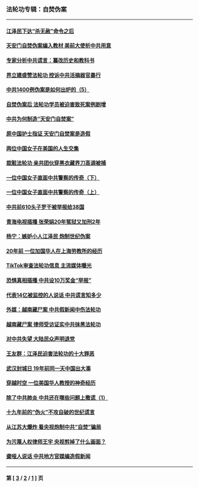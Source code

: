 ### 法轮功专辑：自焚伪案
---
#### [江泽民下达“杀无赦”命令之后](../../pages/nf5562/n13878084.md?10120430) 
#### [天安门自焚伪案编入教材 美前大使析中共用意](../../pages/nf5562/n13791932.md?10120430) 
#### [专家分析中共谎言：纂改历史和教科书](../../pages/nf5562/n13781542.md?10120430) 
#### [界立建盛赞法轮功 控诉中共活摘器官暴行](../../pages/nf5562/n13781971.md?10120430) 
#### [中共1400例伪案是如何出炉的（5）](../../pages/nf5562/n13226831.md?10120430) 
#### [自焚伪案后 法轮功学员被迫害致死案例剧增](../../pages/nf5562/n13190600.md?10120430) 
#### [中共为何制造“天安门自焚案”](../../pages/nf5562/n13183270.md?10120430) 
#### [原中国护士指证 天安门自焚案是造假](../../pages/nf5562/n13172289.md?10120430) 
#### [两位中国女子在美国的人生交集](../../pages/nf5562/n13156138.md?10120430) 
#### [栽赃法轮功 亲共团伙穿黑衣藏界刀高调被捕](../../pages/nf5562/n13073780.md?10120430) 
#### [一位中国女子直面中共警察的传奇（下）](../../pages/nf5562/n12989706.md?10120430) 
#### [一位中国女子直面中共警察的传奇（上）](../../pages/nf5562/n12985072.md?10120430) 
#### [中共前610头子罗干被举报给38国](../../pages/nf5562/n12975419.md?10120430) 
#### [青海电视插播 张荣娟20年冤狱又加刑2年](../../pages/nf5562/n12738166.md?10120430) 
#### [杨宁：嫉妒小人江泽民 炮制世纪伪案](../../pages/nf5562/n12724108.md?10120430) 
#### [20年前 一位加国华人在上海劳教所的经历](../../pages/nf5562/n12707932.md?10120430) 
#### [TikTok审查法轮功信息 主流媒体曝光](../../pages/nf5562/n12362336.md?10120430) 
#### [恐惧真相插播 中共设10万奖金“举报”](../../pages/nf5562/n12306396.md?10120430) 
#### [代表14亿被监控的人说话 中共谎言知多少](../../pages/nf5562/n12297484.md?10120430) 
#### [外媒：越南藏尸案 中共假新闻中伤法轮功](../../pages/nf5562/n12264411.md?10120430) 
#### [越南藏尸案 律师受访证实中共抹黑法轮功](../../pages/nf5562/n12261878.md?10120430) 
#### [对中共失望 大陆民众声明退党](../../pages/nf5562/n12187315.md?10120430) 
#### [王友群：江泽民迫害法轮功的十大罪恶](../../pages/nf5562/n12169074.md?10120430) 
#### [武汉封城日 19年前同一天中国出大事](../../pages/nf5562/n12150901.md?10120430) 
#### [穿越时空  一位美国华人教授的神奇经历](../../pages/nf5562/n12097460.md?10120430) 
#### [除了中共肺炎 中共还在哪些问题上撒谎（1）](../../pages/nf5562/n11955770.md?10120430) 
#### [十九年前的“伪火”不攻自破的世纪谎言](../../pages/nf5562/n11813238.md?10120430) 
#### [从江苏大爆炸 看央视炮制中共“自焚”骗局](../../pages/nf5562/n11140275.md?10120430) 
#### [为污蔑人权律师王宇 央视剪掉了什么画面？](../../pages/nf5562/n11130142.md?10120430) 
#### [聋哑人说话 中共地方官媒编造假新闻](../../pages/nf5562/n11006067.md?10120430) 

---
#### 第 [ [3](./3.md?10120430) / [2](./2.md?10120430) / [1](./1.md?10120430) ] 页
